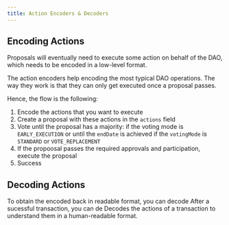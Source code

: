 ```yaml
---
title: Action Encoders & Decoders
---
```


## Encoding Actions

Proposals will eventually need to execute some action on behalf of the DAO, which needs to be encoded in a low-level format.

The action encoders help encoding the most typical DAO operations. The way they work is that they can only get executed once a proposal passes.

Hence, the flow is the following:
1. Encode the actions that you want to execute
2. Create a proposal with these actions in the `actions` field
3. Vote until the proposal has a majority: if the voting mode is `EARLY_EXECUTION` or until the `endDate` is achieved if the `votingMode` is  `STANDARD` or `VOTE_REPLACEMENT`
4. If the propoosal passes the required approvals and participation, execute the proposal
5. Success

## Decoding Actions

To obtain the encoded back in readable format, you can decode 
After a sucessful transaction, you can de
Decodes the actions of a transaction to understand them in a human-readable format.
